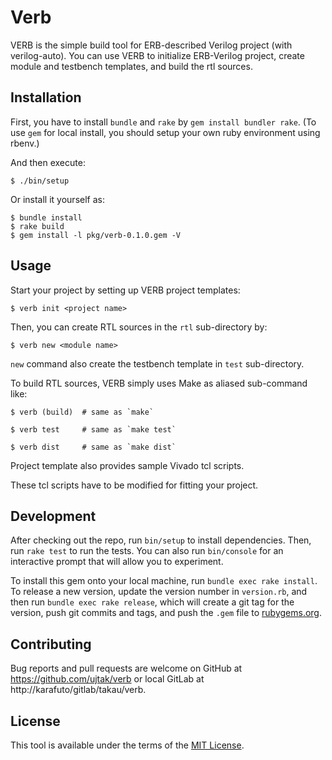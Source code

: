 # Verb

VERB is the simple build tool for ERB-described Verilog project (with verilog-auto).
You can use VERB to initialize ERB-Verilog project,
create module and testbench templates, and build the rtl sources.

## Installation

First, you have to install `bundle` and `rake` by `gem install bundler rake`.
(To use `gem` for local install,
you should setup your own ruby environment using rbenv.)

And then execute:

    $ ./bin/setup

Or install it yourself as:

    $ bundle install
    $ rake build
    $ gem install -l pkg/verb-0.1.0.gem -V

## Usage

Start your project by setting up VERB project templates:

    $ verb init <project name>

Then, you can create RTL sources in the `rtl` sub-directory by:

    $ verb new <module name>

`new` command also create the testbench template in `test` sub-directory.

To build RTL sources, VERB simply uses Make as aliased sub-command like:

    $ verb (build)  # same as `make`

    $ verb test     # same as `make test`

    $ verb dist     # same as `make dist`



Project template also provides sample Vivado tcl scripts.

These tcl scripts have to be modified for fitting your project.

## Development

After checking out the repo, run `bin/setup` to install dependencies.
Then, run `rake test` to run the tests.
You can also run `bin/console` for an interactive prompt
that will allow you to experiment.

To install this gem onto your local machine, run `bundle exec rake install`.
To release a new version, update the version number in `version.rb`,
and then run `bundle exec rake release`,
which will create a git tag for the version,
push git commits and tags, and push the `.gem` file to
[rubygems.org](https://rubygems.org).

## Contributing

Bug reports and pull requests are welcome on
GitHub at https://github.com/ujtak/verb or
local GitLab at http://karafuto/gitlab/takau/verb.

## License

This tool is available under the terms of
the [MIT License](http://opensource.org/licenses/MIT).

